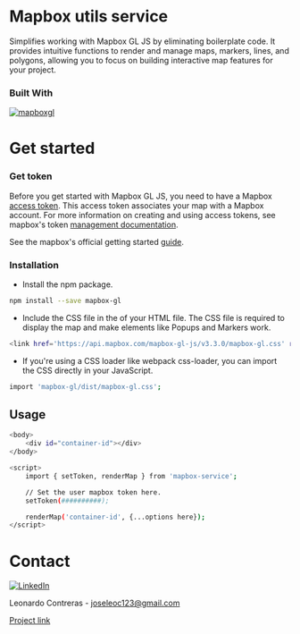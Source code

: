 # Mapbox utils service

Simplifies working with Mapbox GL JS by eliminating boilerplate code. It provides intuitive functions to render and manage maps, markers, lines, and polygons, allowing you to focus on building interactive map features for your project.

### Built With

[![mapboxgl][mapbox-badge]](https://docs.mapbox.com/mapbox-gl-js/guides/install/)

<!-- GETTING STARTED -->

# Get started

### Get token

Before you get started with Mapbox GL JS, you need to have a Mapbox [access token](https://docs.mapbox.com/help/getting-started/access-tokens/). This access token associates your map with a Mapbox account. For more information on creating and using access tokens, see mapbox's token [management documentation](https://docs.mapbox.com/accounts/guides/tokens/).

See the mapbox's official getting started [guide](https://docs.mapbox.com/mapbox-gl-js/guides/install/).

### Installation

- Install the npm package.

```bash
npm install --save mapbox-gl
```

- Include the CSS file in the <head> of your HTML file. The CSS file is required to display the map and make elements like Popups and Markers work.

```bash
<link href='https://api.mapbox.com/mapbox-gl-js/v3.3.0/mapbox-gl.css' rel='stylesheet' />
```

- If you're using a CSS loader like webpack css-loader, you can import the CSS directly in your JavaScript.

```bash
import 'mapbox-gl/dist/mapbox-gl.css';
```

## Usage

```bash
<body>
    <div id="container-id"></div>
</body>

<script>
    import { setToken, renderMap } from 'mapbox-service';

    // Set the user mapbox token here.
    setToken(##########);

    renderMap('container-id', {...options here});
</script>
```

<!-- CONTACT -->

# Contact

[![LinkedIn][linkedin-shield]](https://www.linkedin.com/in/leonardo-contreras-v/)

Leonardo Contreras - joseleoc123@gmail.com

[Project link](https://github.com/joseleoc/mapbox-service)

<!-- MARKDOWN LINKS & IMAGES -->

[linkedin-shield]: https://img.shields.io/badge/-LinkedIn-black.svg?style=for-the-badge&logo=linkedin&colorB=555
[typescript-badge]: https://img.shields.io/badge/typescript-white?logo=typescript
[mapbox-badge]: https://img.shields.io/badge/mapbox-blue?logo=mapbox
